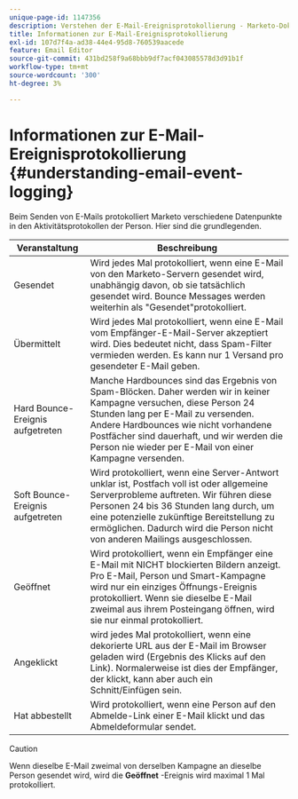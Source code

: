 ```yaml
---
unique-page-id: 1147356
description: Verstehen der E-Mail-Ereignisprotokollierung - Marketo-Dokumente - Produktdokumentation
title: Informationen zur E-Mail-Ereignisprotokollierung
exl-id: 107d7f4a-ad38-44e4-95d8-760539aacede
feature: Email Editor
source-git-commit: 431bd258f9a68bbb9df7acf043085578d3d91b1f
workflow-type: tm+mt
source-wordcount: '300'
ht-degree: 3%

---
```


# Informationen zur E-Mail-Ereignisprotokollierung {#understanding-email-event-logging}

Beim Senden von E-Mails protokolliert Marketo verschiedene Datenpunkte in den Aktivitätsprotokollen der Person. Hier sind die grundlegenden.

| Veranstaltung | Beschreibung |
|---|---|
| Gesendet | Wird jedes Mal protokolliert, wenn eine E-Mail von den Marketo-Servern gesendet wird, unabhängig davon, ob sie tatsächlich gesendet wird. Bounce Messages werden weiterhin als &quot;Gesendet&quot;protokolliert. |
| Übermittelt | Wird jedes Mal protokolliert, wenn eine E-Mail vom Empfänger-E-Mail-Server akzeptiert wird. Dies bedeutet nicht, dass Spam-Filter vermieden werden. Es kann nur 1 Versand pro gesendeter E-Mail geben. |
| Hard Bounce-Ereignis aufgetreten | Manche Hardbounces sind das Ergebnis von Spam-Blöcken. Daher werden wir in keiner Kampagne versuchen, diese Person 24 Stunden lang per E-Mail zu versenden. Andere Hardbounces wie nicht vorhandene Postfächer sind dauerhaft, und wir werden die Person nie wieder per E-Mail von einer Kampagne versenden. |
| Soft Bounce-Ereignis aufgetreten | Wird protokolliert, wenn eine Server-Antwort unklar ist, Postfach voll ist oder allgemeine Serverprobleme auftreten. Wir führen diese Personen 24 bis 36 Stunden lang durch, um eine potenzielle zukünftige Bereitstellung zu ermöglichen. Dadurch wird die Person nicht von anderen Mailings ausgeschlossen. |
| Geöffnet | Wird protokolliert, wenn ein Empfänger eine E-Mail mit NICHT blockierten Bildern anzeigt. Pro E-Mail, Person und Smart-Kampagne wird nur ein einziges Öffnungs-Ereignis protokolliert. Wenn sie dieselbe E-Mail zweimal aus ihrem Posteingang öffnen, wird sie nur einmal protokolliert. |
| Angeklickt | wird jedes Mal protokolliert, wenn eine dekorierte URL aus der E-Mail im Browser geladen wird (Ergebnis des Klicks auf den Link). Normalerweise ist dies der Empfänger, der klickt, kann aber auch ein Schnitt/Einfügen sein. |
| Hat abbestellt | Wird protokolliert, wenn eine Person auf den Abmelde-Link einer E-Mail klickt und das Abmeldeformular sendet. |

>[!CAUTION]
>
>Wenn dieselbe E-Mail zweimal von derselben Kampagne an dieselbe Person gesendet wird, wird die **Geöffnet** -Ereignis wird maximal 1 Mal protokolliert.
